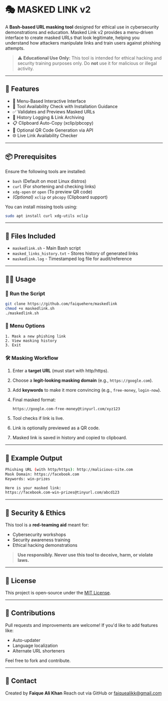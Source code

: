 # 🎭 MASKED LINK v2

A **Bash-based URL masking tool** designed for ethical use in cybersecurity demonstrations and education. Masked Link v2 provides a menu-driven interface to create masked URLs that look legitimate, helping you understand how attackers manipulate links and train users against phishing attempts.

> ⚠️ **Educational Use Only:** This tool is intended for ethical hacking and security training purposes only. Do **not** use it for malicious or illegal activity.

---

## 🚀 Features

- 📜 Menu-Based Interactive Interface
- 🔧 Tool Availability Check with Installation Guidance
- ✅ Validates and Previews Masked URLs
- 🧾 History Logging & Link Archiving
- 📋 Clipboard Auto-Copy (xclip/pbcopy)
- 📸 Optional QR Code Generation via API
- 🌐 Live Link Availability Checker

---

## 📦 Prerequisites

Ensure the following tools are installed:

- `bash` (Default on most Linux distros)
- `curl` (For shortening and checking links)
- `xdg-open` or `open` (To preview QR code)
- *(Optional)* `xclip` or `pbcopy` (Clipboard support)

You can install missing tools using:

```bash
sudo apt install curl xdg-utils xclip
````

---

## 📂 Files Included

* `maskedlink.sh` - Main Bash script
* `masked_links_history.txt` - Stores history of generated links
* `maskedlink.log` - Timestamped log file for audit/reference

---

## 🧑‍💻 Usage

### 🔧 Run the Script

```bash
git clone https://github.com/faiquehere/maskedlink
chmod +x maskedlink.sh
./maskedlink.sh
```

### 📜 Menu Options

```
1. Mask a new phishing link
2. View masking history
3. Exit
```

### 🛠️ Masking Workflow

1. Enter a **target URL** (must start with http/https).
2. Choose a **legit-looking masking domain** (e.g., `https://google.com`).
3. Add **keywords** to make it more convincing (e.g., `free-money`, `login-now`).
4. Final masked format:

   ```
   https://google.com-free-money@tinyurl.com/xyz123
   ```
5. Tool checks if link is live.
6. Link is optionally previewed as a QR code.
7. Masked link is saved in history and copied to clipboard.

---

## 📜 Example Output

```bash
Phishing URL (with http/https): http://malicious-site.com
Mask Domain: https://facebook.com
Keywords: win-prizes

Here is your masked link:
https://facebook.com-win-prizes@tinyurl.com/abcd123
```

---

## 🔐 Security & Ethics

This tool is a **red-teaming aid** meant for:

* Cybersecurity workshops
* Security awareness training
* Ethical hacking demonstrations

> **Use responsibly. Never use this tool to deceive, harm, or violate laws.**

---

## 📝 License

This project is open-source under the [MIT License](LICENSE).

---

## 🙌 Contributions

Pull requests and improvements are welcome! If you'd like to add features like:

* Auto-updater
* Language localization
* Alternate URL shorteners

Feel free to fork and contribute.

---

## 📧 Contact

Created by **Faique Ali Khan**
Reach out via GitHub or faiquealikk@gmail.com

